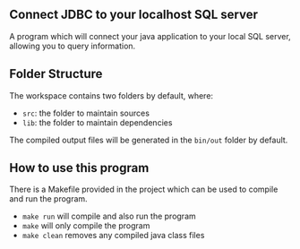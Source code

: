 ## Connect JDBC to your localhost SQL server

A program which will connect your java application to your local SQL server, allowing you to query information.

## Folder Structure

The workspace contains two folders by default, where:

- `src`: the folder to maintain sources
- `lib`: the folder to maintain dependencies

The compiled output files will be generated in the `bin/out` folder by default.

## How to use this program

There is a Makefile provided in the project which can be used to compile and run the program.

- `make run` will compile and also run the program
- `make` will only compile the program
- `make clean` removes any compiled java class files
